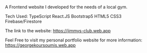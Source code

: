 A Frontend website I developed for the needs of a local gym.

Tech Used: 
  TypeScript
  React.JS
  Bootstrap5
  HTML5
  CSS3
  Firebase/Firestore


The link to the website: https://jimmys-club.web.app

Feel Free to visit my personal portfolio website for more information: https://georgekoursoumis.web.app
